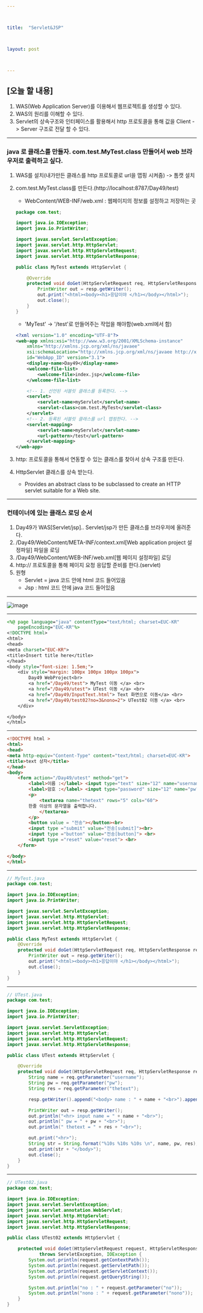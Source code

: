 ```yaml
---



title:  "Servlet&JSP"



layout: post



---
```



## [오늘 할 내용]
1. WAS(Web Application Server)를 이용해서 웹프로젝트를 생성할 수 있다.
2. WAS의 원리를 이해할 수 있다.
3. Servlet의 상속구조와 인터페이스를 활용해서 http 프로토콜을 통해 값을 	Client -> Server 구조로 전달 할 수 있다.

***

### java 로 클래스를 만들자. com.test.MyTest.class 만들어서 web 브라우저로 출력하고 싶다.
1. WAS를 설치(내가만든 클래스를 http 프로토콜로 url을 맵핑 시켜줌) -> 톰캣 설치
2. com.test.MyTest.class를 만든다.(http://localhost:8787/Day49/test)
	- WebContent/WEB-INF/web.xml : 웹페이지의 정보를 설정하고 저장하는 곳

    ~~~ java
    package com.test;

    import java.io.IOException;
    import java.io.PrintWriter;

    import javax.servlet.ServletException;
    import javax.servlet.http.HttpServlet;
    import javax.servlet.http.HttpServletRequest;
    import javax.servlet.http.HttpServletResponse;

    public class MyTest extends HttpServlet {

        @Override
        protected void doGet(HttpServletRequest req, HttpServletResponse resp) throws ServletException, IOException {
            PrintWriter out = resp.getWriter();
            out.print("<html><body><h1>응답이야 </h1></body></html>");
            out.close();
        }
    }
    ~~~

    - 'MyTest' -> '/test'로 만들어주는 작업을 해야함(web.xml에서 함)

    ~~~ xml
    <?xml version="1.0" encoding="UTF-8"?>
    <web-app xmlns:xsi="http://www.w3.org/2001/XMLSchema-instance"
        xmlns="http://xmlns.jcp.org/xml/ns/javaee"
        xsi:schemaLocation="http://xmlns.jcp.org/xml/ns/javaee http://xmlns.jcp.org/xml/ns/javaee/web-app_3_1.xsd"
        id="WebApp_ID" version="3.1">
        <display-name>Day49</display-name>
        <welcome-file-list>
            <welcome-file>index.jsp</welcome-file>
        </welcome-file-list>

        <!-- 1. 선언된 서블릿 클래스를 등록한다. -->
        <servlet>
            <servlet-name>myServlet</servlet-name>
            <servlet-class>com.test.MyTest</servlet-class>
        </servlet>
        <!-- 2. 등록된 서블릿 클래스를 url 맵핑한다. -->
        <servlet-mapping>
            <servlet-name>myServlet</servlet-name>
            <url-pattern>/test</url-pattern>
        </servlet-mapping>
    </web-app>
    ~~~

3. http: 프로토콜을 통해서 연동할 수 있는 클래스를 찾아서 상속 구조를 만든다.
4. HttpServlet 클래스를 상속 받는다.
	- Provides an abstract class to be subclassed to create an HTTP servlet suitable for a Web site.

***

### 컨테이너에 있는 클래스 로딩 순서
1. Day49가 WAS[Servlet/jsp].. Servlet/jsp가 만든 클래스를 브라우저에 올려준다.
2. /Day49/WebContent/META-INF/context.xml[Web application project 설정파일] 파일을 로딩
3. /Day49/WebContent/WEB-INF/web.xml[웹 페이지 설정파일] 로딩
4. http:// 프로토콜을 통해 페이지 요청 응답할 준비를 한다.(servlet)
5. 원형
	- Servlet = java 코드 안에 html 코드 들어있음
	- Jsp : html 코드 안에 java 코드 들어있음

***

![image](https://user-images.githubusercontent.com/52989294/85386909-22f24c00-b57f-11ea-8dd9-b29b235d4ea9.png)

***

~~~ jsp
<%@ page language="java" contentType="text/html; charset=EUC-KR"
	pageEncoding="EUC-KR"%>
<!DOCTYPE html>
<html>
<head>
<meta charset="EUC-KR">
<title>Insert title here</title>
</head>
<body style="font-size: 1.5em;">
	<div style="margin: 100px 100px 100px 100px">
		Day49 WebProject<br>
		<a href="/Day49/test"> MyTest 이동 </a> <br>
		<a href="/Day49/utest"> UTest 이동 </a> <br>
		<a href="/Day49/InputText.html"> Text 화면으로 이동</a> <br>
		<a href="/Day49/test02?no=3&nono=2"> UTest02 이동 </a> <br>
	</div>

</body>
</html>
~~~

***

~~~ html
<!DOCTYPE html >
<html>
<head>
<meta http-equiv="Content-Type" content="text/html; charset=EUC-KR">
<title>text 상자</title>
</head>
<body>
	<form action="/Day49/utest" method="get">
		<label>이름 :</label> <input type="text" size="12" name="username" value="dominica"><br>
		<label>암호 :</label> <input type="password" size="12" name="pw">
		<p>
			<textarea name="thetext" rows="5" cols="60">
       	한줄 이상의 문자열을 출력합니다.
        	</textarea>
		</p>
		<button value = "전송"></button><br>
		<input type ="submit" value="전송[submit]"><br>
		<input type ="button" value="전송[button]"> <br>
		<input type ="reset" value="reset"> <br>
	</form>

</body>
</html>
~~~

***

~~~ java
// MyTest.java
package com.test;

import java.io.IOException;
import java.io.PrintWriter;

import javax.servlet.ServletException;
import javax.servlet.http.HttpServlet;
import javax.servlet.http.HttpServletRequest;
import javax.servlet.http.HttpServletResponse;

public class MyTest extends HttpServlet {
	@Override
	protected void doGet(HttpServletRequest req, HttpServletResponse resp) throws ServletException, IOException {
		PrintWriter out = resp.getWriter();
		out.print("<html><body><h1>응답이야 </h1></body></html>");
		out.close();
	}
}
~~~

***

~~~ java
// UTest.java
package com.test;

import java.io.IOException;
import java.io.PrintWriter;

import javax.servlet.ServletException;
import javax.servlet.http.HttpServlet;
import javax.servlet.http.HttpServletRequest;
import javax.servlet.http.HttpServletResponse;

public class UTest extends HttpServlet {

	@Override
	protected void doGet(HttpServletRequest req, HttpServletResponse resp) throws ServletException, IOException {
		String name = req.getParameter("username");
		String pw = req.getParameter("pw");
		String res = req.getParameter("thetext");

		resp.getWriter().append("<body> name : " + name + "<br>").append("pw : " + pw + "<br>").append(" thetext : " + res);

		PrintWriter out = resp.getWriter();
		out.println("<hr> input name = " + name + "<br>");
		out.println(" pw = " + pw + "<br>");
		out.println(" thetext = " + res + "<br>");

		out.print("<hr>");
		String str = String.format("%10s %10s %10s \n", name, pw, res);
		out.print(str + "</body>");
		out.close();
	}
}
~~~

***

~~~ java
// UTest02.java
package com.test;

import java.io.IOException;
import javax.servlet.ServletException;
import javax.servlet.annotation.WebServlet;
import javax.servlet.http.HttpServlet;
import javax.servlet.http.HttpServletRequest;
import javax.servlet.http.HttpServletResponse;

public class UTest02 extends HttpServlet {

	protected void doGet(HttpServletRequest request, HttpServletResponse response)
			throws ServletException, IOException {
		System.out.println(request.getContextPath());
		System.out.println(request.getServletPath());
		System.out.println(request.getServletContext());
		System.out.println(request.getQueryString());

		System.out.println("no : " + request.getParameter("no"));
		System.out.println("nono : " + request.getParameter("nono"));
	}
}

~~~























